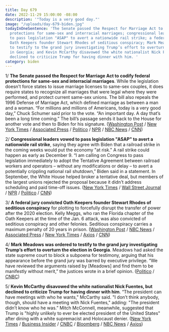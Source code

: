 ```yaml
---
title: Day 679
date: 2022-11-29 15:00:00 -08:00
description: '"Today is a very good day."'
image: "/uploads/day-679-biden.jpg"
todayInOneSentence: 'The Senate passed the Respect for Marriage Act to codify federal
  protections for same-sex and interracial marriages; congressional leaders vowed
  to pass legislation "ASAP" to avert a nationwide rail strike; a federal jury convicted
  Oath Keepers founder Stewart Rhodes of seditious conspiracy; Mark Meadows was ordered
  to testify to the grand jury investigating Trump’s effort to overturn the election
  in Georgia; and Kevin McCarthy disavowed the white nationalist Nick Fuentes, but
  declined to criticize Trump for having dinner with him. '
category: biden
---
```


1/ **The Senate passed the Respect for Marriage Act to codify federal protections for same-sex and interracial marriages**. While the legislation doesn't force states to issue marriage licenses to same-sex couples, it does require states to recognize all marriages that were legal where they were performed, and protect current same-sex unions. The bill also repeals the 1996 Defense of Marriage Act, which defined marriage as between a man and a woman. “For millions and millions of Americans, today is a very good day,” Chuck Schumer said prior to the vote. “An important day. A day that’s been a long time coming.” The bill’s passage sends it back to the House for another vote and then to Biden for his signature. ([Washington Post](https://www.washingtonpost.com/politics/2022/11/29/respect-for-marriage-act-senate-vote/) / [New York Times](https://www.nytimes.com/2022/11/29/us/politics/same-sex-marriage-bill-senate.html) / [Associated Press](https://apnews.com/article/biden-religion-gay-rights-marriage-clarence-thomas-2d09d9213472d04195c64d09644f124c) / [Politico](https://www.politico.com/news/2022/11/29/senate-same-sex-marriage-protections-00071141) / [NPR](https://www.npr.org/2022/11/29/1139676719/same-sex-marriages-bill-senate-vote) / [NBC News](https://www.nbcnews.com/politics/congress/senate-vote-tuesday-same-sex-marriage-bill-filibuster-rcna59125) / [CNN](https://www.cnn.com/2022/11/29/politics/same-sex-marriage-vote-senate/index.html))

2/ **Congressional leaders vowed to pass legislation "ASAP" to avert a nationwide rail strike**, saying they agree with Biden that a railroad strike in the coming weeks would put the economy "at risk." A rail strike could happen as early as December 9. “I am calling on Congress to pass legislation immediately to adopt the Tentative Agreement between railroad workers and operators – without any modifications or delay – to avert a potentially crippling national rail shutdown,” Biden said in a statement. In September, the White House helped broker a tentative deal, but members of the largest unions rejected the proposal because it didn't address scheduling and paid time-off issues. ([New York Times](https://www.nytimes.com/2022/11/29/us/politics/biden-rail-strike.html) / [Wall Street Journal](https://www.wsj.com/articles/business-groups-press-congress-to-avert-potential-rail-strike-11669676516?mod=hp_listb_pos4) / [NPR](https://www.npr.org/2022/11/29/1139693779/biden-congress-rail-strike-meeting-white-house-funding-bill) / [Politico](https://www.politico.com/news/2022/11/29/lengthy-lame-duck-00071105) / [CNN](https://www.cnn.com/2022/11/28/politics/joe-biden-rail-strike-congress/index.html))

3/ **A federal jury convicted Oath Keepers founder Stewart Rhodes of seditious conspiracy** for plotting to forcefully disrupt the transfer of power after the 2020 election. Kelly Meggs, who ran the Florida chapter of the Oath Keepers at the time of the Jan. 6 attack, was also convicted of seditious conspiracy and other felonies. Seditious conspiracy carries a maximum penalty of 20 years in prison. ([Washington Post](https://www.washingtonpost.com/dc-md-va/2022/11/29/rhodes-oathkeepers-sedition-verdict-jan6/) / [NBC News](https://www.nbcnews.com/politics/justice-department/oath-keepers-verdict-seditious-conspiracy-trial-rcna58415) / [Associated Press](https://apnews.com/article/oath-keepers-founder-guilty-of-seditious-conspiracy-42affe1614425c6820f7cbe8fd18ba96) / [New York Times](https://www.nytimes.com/2022/11/29/us/politics/oath-keepers-trial-verdict-jan-6.html) / [Axios](https://www.axios.com/2022/11/29/stewart-rhodes-oath-keepers-trial-jan-6) / [CNN](https://www.cnn.com/politics/live-news/oath-keepers-trial-verdict/index.html))

4/ **Mark Meadows was ordered to testify to the grand jury investigating Trump’s effort to overturn the election in Georgia**. Meadows had asked the state supreme court to block a subpoena for testimony, arguing that his appearance before the grand jury was barred by executive privilege. “We have reviewed the arguments raised by \[Meadows\] and find them to be manifestly without merit,” the justices wrote in a brief opinion. ([Politico](https://www.politico.com/news/2022/11/29/mark-meadows-ordered-to-testify-in-trump-investigation-00071232) / [CNBC](https://www.cnbc.com/2022/11/29/trump-ex-chief-of-staff-mark-meadows-ordered-to-testify-in-georgia-election-probe.html))

5/ **Kevin McCarthy disavowed the white nationalist Nick Fuentes, but declined to criticize Trump for having dinner with him**. “The president can have meetings with who he wants," McCarthy said. "I don’t think anybody, though, should have a meeting with Nick Fuentes," adding: "The president didn’t know who he was.” Mitch McConnell, meanwhile, suggested that Trump is "highly unlikely to ever be elected president of the United States" after dining with a white supremacist and Holocaust denier. ([New York Times](https://www.nytimes.com/2022/11/29/us/politics/mccarthy-trump-nick-fuentes.html) / [Business Insider](https://www.businessinsider.com/mcconnell-trump-fuentes-ye-dinner-2024-presidential-election-2022-11?op=1) / [CNBC](https://www.cnbc.com/2022/11/29/mcconnell-criticizes-trump-meeting-with-kanye-west-nick-fuentes.html) / [Bloomberg](https://www.bloomberg.com/news/articles/2022-11-29/mcconnell-slyly-digs-at-trump-over-dinner-with-white-supremacist?sref=MIBMEEoj) / [NBC News](https://www.nbcnews.com/politics/congress/mcconnell-rebukes-trump-dinner-white-supremacist-rcna59241) / [Axios](https://www.axios.com/2022/11/29/mitch-mcconnell-antisemites-2024-election))